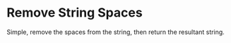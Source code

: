 # Remove String Spaces

<p>Simple, remove the spaces from the string, then return the resultant string.</p>
